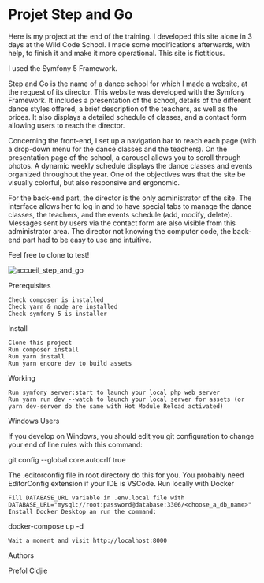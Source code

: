 # Projet Step and Go

Here is my project at the end of the training. I developed this site alone in 3 days at the Wild Code School.
I made some modifications afterwards, with help, to finish it and make it more operational. This site is fictitious.

I used the Symfony 5 Framework.

Step and Go is the name of a dance school for which I made a website, at the request of its director. This website was developed with the Symfony Framework. It includes a presentation of the school, details of the different dance styles offered, a brief description of the teachers, as well as the prices. It also displays a detailed schedule of classes, and a contact form allowing users to reach the director. 

Concerning the front-end, I set up a navigation bar to reach each page (with a drop-down menu for the dance classes and the teachers). On the presentation page of the school, a carousel allows you to scroll through photos. A dynamic weekly schedule displays the dance classes and events organized throughout the year. One of the objectives was that the site be visually colorful, but also responsive and ergonomic. 

For the back-end part, the director is the only administrator of the site. The interface allows her to log in and to have special tabs to manage the dance classes, the teachers, and the events schedule (add, modify, delete). Messages sent by users via the contact form are also visible from this administrator area. The director not knowing the computer code, the back-end part had to be easy to use and intuitive. 

Feel free to clone to test!

![accueil_step_and_go](https://user-images.githubusercontent.com/76404051/214405194-f889335b-782c-4382-9bdc-23b6078636ce.png)

Prerequisites

    Check composer is installed
    Check yarn & node are installed
    Check symfony 5 is installer

Install

    Clone this project
    Run composer install
    Run yarn install
    Run yarn encore dev to build assets

Working

    Run symfony server:start to launch your local php web server
    Run yarn run dev --watch to launch your local server for assets (or yarn dev-server do the same with Hot Module Reload activated)

Windows Users

If you develop on Windows, you should edit you git configuration to change your end of line rules with this command:

git config --global core.autocrlf true

The .editorconfig file in root directory do this for you. You probably need EditorConfig extension if your IDE is VSCode.
Run locally with Docker

    Fill DATABASE_URL variable in .env.local file with DATABASE_URL="mysql://root:password@database:3306/<choose_a_db_name>"
    Install Docker Desktop an run the command:

docker-compose up -d

    Wait a moment and visit http://localhost:8000

Authors

Prefol Cidjie
